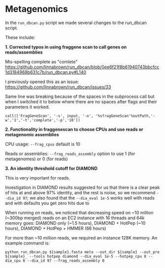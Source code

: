 # Metagenomics

In the `run_dbcan.py` script we made several changes to the run_dbcan script.

These include:

**1. Corrected typos in using fraggene scan to call genes on reads/assemblies**

Mis-spelling complete as "comlete"
https://github.com/linnabrown/run_dbcan/blob/0ee6f21f8b61940743bbcfcc1d3184968b631c7b/run_dbcan.py#L140

I previously opened this as an issue:
https://github.com/linnabrown/run_dbcan/issues/33

Same line was breaking because of the spaces in the subprocess call but when I switched it to below where there are no spaces after flags and their parameters it worked.

```call(['FragGeneScan', '-s', input, '-o', '%sfragGeneScan'%outPath,'-w','1','-t','complete','-p','10'])```

**2. Functionality in fraggenescan to choose CPUs and use reads or metagenomic assemblies**

CPU usage: `--frag_cpus` default is 10

Reads or assemblies: `--frag_reads_assembly` option to use 1 (for metagenomes) or 0 (for reads)

**3. An identity threshold cutoff for DIAMOND**

This is very important for reads.

Investigation in DIAMOND results suggested for us that there is a clear peak of hits at and above 97% identity, and the rest is noise, so we recommend `--dia_id 97`; we also found that the `--dia_eval 1e-5` works well with reads and with defaults you get zero hits due to 

When running on reads, we noticed that decreasing speed on ~10 million (~300bp merged) reads on an EC2 instance with 16 threads and 64k memory goes:
DIAMOND only (~1.5 hours), DIAMOND + HotPep (~10 hours), DIAMOND + HotPep + HMMER (66 hours)

For more than ~10 million reads, we required an instance 128K memory. An example command is:

`python run_dbcan.py ${sample}.fasta meta --out_dir ${sample} --out_pre ${sample}_ --tools hotpep diamond --dia_eval 1e-5 --hotpep_cpu 8 --dia_cpu 8 --dia_id 97 --frag_reads_assembly 0`
